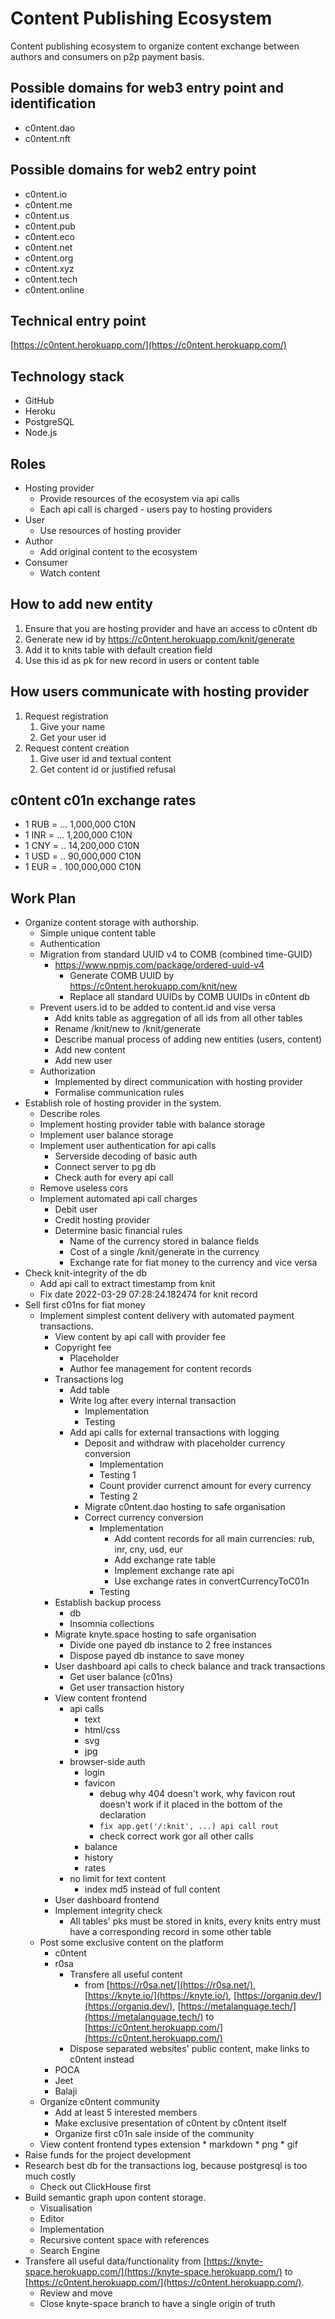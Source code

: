 # Content Publishing Ecosystem

Content publishing ecosystem to organize content exchange between authors and consumers on p2p payment basis.

## Possible domains for web3 entry point and identification

* c0ntent.dao
* c0ntent.nft

## Possible domains for web2 entry point

* c0ntent.io
* c0ntent.me
* c0ntent.us
* c0ntent.pub
* c0ntent.eco
* c0ntent.net
* c0ntent.org
* c0ntent.xyz
* c0ntent.tech
* c0ntent.online

## Technical entry point

[https://c0ntent.herokuapp.com/](https://c0ntent.herokuapp.com/)

## Technology stack

* GitHub
* Heroku
* PostgreSQL
* Node.js

## Roles

* Hosting provider
	* Provide resources of the ecosystem via api calls
	* Each api call is charged - users pay to hosting providers
* User
	* Use resources of hosting provider
* Author
	* Add original content to the ecosystem
* Consumer
	* Watch content

## How to add new entity

1. Ensure that you are hosting provider and have an access to c0ntent db
1. Generate new id by https://c0ntent.herokuapp.com/knit/generate
1. Add it to knits table with default creation field
1. Use this id as pk for new record in users or content table

## How users communicate with hosting provider

1. Request registration
	1. Give your name
	1. Get your user id
1. Request content creation
	1. Give user id and textual content
	1. Get content id or justified refusal

## c0ntent c01n exchange rates

* 1 RUB = ... 1,000,000 C10N
* 1 INR = ... 1,200,000 C10N
* 1 CNY = .. 14,200,000 C10N
* 1 USD = .. 90,000,000 C10N
* 1 EUR = . 100,000,000 C10N

## Work Plan

* Organize content storage with authorship.
	* Simple unique content table
	* Authentication
	* Migration from standard UUID v4 to COMB (combined time-GUID)
		* https://www.npmjs.com/package/ordered-uuid-v4
			* Generate COMB UUID by https://c0ntent.herokuapp.com/knit/new
			* Replace all standard UUIDs by COMB UUIDs in c0ntent db
	* Prevent users.id to be added to content.id and vise versa
		* Add knits table as aggregation of all ids from all other tables
		* Rename /knit/new to /knit/generate
		* Describe manual process of adding new entities (users, content)
		* Add new content
		* Add new user
	* Authorization
		* Implemented by direct communication with hosting provider
		* Formalise communication rules
* Establish role of hosting provider in the system.
	* Describe roles
	* Implement hosting provider table with balance storage
	* Implement user balance storage
	* Implement user authentication for api calls
		* Serverside decoding of basic auth
		* Connect server to pg db
		* Check auth for every api call 
	* Remove useless cors
	* Implement automated api call charges
		* Debit user
		* Credit hosting provider
		* Determine basic financial rules
			* Name of the currency stored in balance fields
			* Cost of a single /knit/generate in thе currency
			* Exchange rate for fiat money to thе currency and vice versa
* Check knit-integrity of the db
	* Add api call to extract timestamp from knit
	* Fix date 2022-03-29 07:28:24.182474 for knit record
* Sell first c01ns for fiat money
	* Implement simplest content delivery with automated payment transactions.
		* View content by api call with provider fee
		* Copyright fee
			* Placeholder
			* Author fee management for content records
		* Transactions log
			* Add table
			* Write log after every internal transaction
				* Implementation
				* Testing
			* Add api calls for external transactions with logging
				* Deposit and withdraw with placeholder currency conversion
					* Implementation
					* Testing 1
					* Count provider currenct amount for every currency
					* Testing 2
				* Migrate c0ntent.dao hosting to safe organisation
				* Correct currency conversion
					* Implementation
						* Add content records for all main currencies: rub, inr, cny, usd, eur
						* Add exchange rate table
						* Implement exchange rate api
						* Use exchange rates in convertCurrencyToC01n
					* Testing
		* Establish backup process
			* db
			* Insomnia collections
		* Migrate knyte.space hosting to safe organisation
			* Divide one payed db instance to 2 free instances
			* Dispose payed db instance to save money
		* User dashboard api calls to check balance and track transactions
			* Get user balance (c01ns)
			* Get user transaction history
		* View content frontend
			* api calls
				* text
				* html/css
				* svg
				* jpg
			* browser-side auth
				* login
				* favicon
					* debug why 404 doesn't work, why favicon rout doesn't work if it placed in the bottom of the declaration
					* `fix app.get('/:knit', ...) api call rout`
					* check correct work gor all other calls
				* balance
				* history
				* rates
			* no limit for text content
				* index md5 instead of full content
		* User dashboard frontend
		* Implement integrity check
			* All tables' pks must be stored in knits, every knits entry must have a corresponding record in some other table
	* Post some exclusive content on the platform
		* c0ntent
		* r0sa
			* Transfere all useful content
				* from [https://r0sa.net/](https://r0sa.net/), [https://knyte.io/](https://knyte.io/), [https://organiq.dev/](https://organiq.dev/), [https://metalanguage.tech/](https://metalanguage.tech/) to [https://c0ntent.herokuapp.com/](https://c0ntent.herokuapp.com/)
			* Dispose separated websites' public content, make links to c0ntent instead
		* РОСА
		* Jeet
		* Balaji
	* Organize c0ntent community
		* Add at least 5 interested members
		* Make exclusive presentation of c0ntent by c0ntent itself
		* Organize first c01n sale inside of the community
	* View content frontend types extension
			* markdown
			* png
			* gif
* Raise funds for the project development
* Research best db for the transactions log, because postgresql is too much costly
	* Check out ClickHouse first
* Build semantic graph upon content storage.
	* Visualisation
	* Editor
	* Implementation
	* Recursive content space with references
	* Search Engine
* Transfere all useful data/functionality from [https://knyte-space.herokuapp.com/](https://knyte-space.herokuapp.com/) to [https://c0ntent.herokuapp.com/](https://c0ntent.herokuapp.com/).
	* Review and move
	* Close knyte-space branch to have a single origin of truth